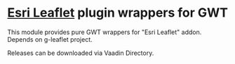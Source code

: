 # [Esri Leaflet](https://esri.github.io/esri-leaflet/) plugin wrappers for GWT

This module provides pure GWT wrappers for "Esri Leaflet" addon. Depends on g-leaflet project.

Releases can be downloaded via Vaadin Directory.
